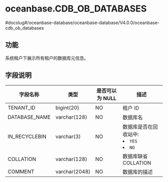 oceanbase.CDB_OB_DATABASES 
===============================================
#docslug#/oceanbase-database/oceanbase-database/V4.0.0/oceanbase-cdb_ob_databases


功能 
-------------------

系统租户下展示所有租户的数据库元信息。

字段说明 
----------------------



|     字段名称      |      类型       | 是否可以为 NULL |             描述             |
|---------------|---------------|------------|----------------------------|
| TENANT_ID     | bigint(20)    | NO         | 租户 ID                      |
| DATABASE_NAME | varchar(128)  | NO         | 数据库名                       |
| IN_RECYCLEBIN | varchar(3)    | NO         | 数据库是否在回收站中:<li> `YES` <li> `NO` |
| COLLATION     | varchar(128)  | NO         | 数据库缺省 COLLATION            |
| COMMENT       | varchar(2048) | NO         | 数据库的描述                     |


